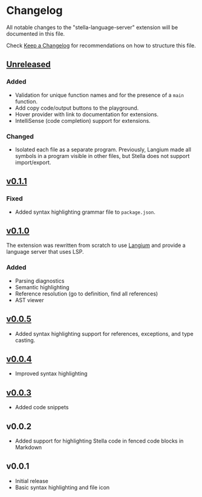 # Changelog

All notable changes to the "stella-language-server" extension will be documented in this file.

Check [Keep a Changelog](http://keepachangelog.com/) for recommendations on how to structure this file.

## [Unreleased]

### Added

- Validation for unique function names and for the presence of a `main` function.
- Add copy code/output buttons to the playground.
- Hover provider with link to documentation for extensions.
- IntelliSense (code completion) support for extensions.

### Changed

- Isolated each file as a separate program. Previously, Langium made all symbols in a program visible in other files, but Stella does not support import/export.

## [v0.1.1]

### Fixed

- Added syntax highlighting grammar file to `package.json`.

## [v0.1.0]

The extension was rewritten from scratch to use [Langium](https://langium.org/) and provide a language server that uses LSP.

### Added

- Parsing diagnostics
- Semantic highlighting
- Reference resolution (go to definition, find all references)
- AST viewer

## [v0.0.5]

- Added syntax highlighting support for references, exceptions, and type casting.

## [v0.0.4]

- Improved syntax highlighting

## [v0.0.3]

- Added code snippets

## v0.0.2

- Added support for highlighting Stella code in fenced code blocks in Markdown

## v0.0.1

- Initial release
- Basic syntax highlighting and file icon

[Unreleased]: https://github.com/aabounegm/stella-experiment/compare/v0.1.1...HEAD
[v0.1.1]: https://github.com/aabounegm/stella-experiment/releases/tag/v0.1.1
[v0.1.0]: https://github.com/aabounegm/stella-experiment/releases/tag/v0.1.0
[v0.0.5]: https://github.com/IU-ACCPA-2023/vscode-stella/releases/tag/v0.0.5
[v0.0.4]: https://github.com/IU-ACCPA-2023/vscode-stella/releases/tag/v0.0.4
[v0.0.3]: https://github.com/IU-ACCPA-2023/vscode-stella/releases/tag/v0.0.3
